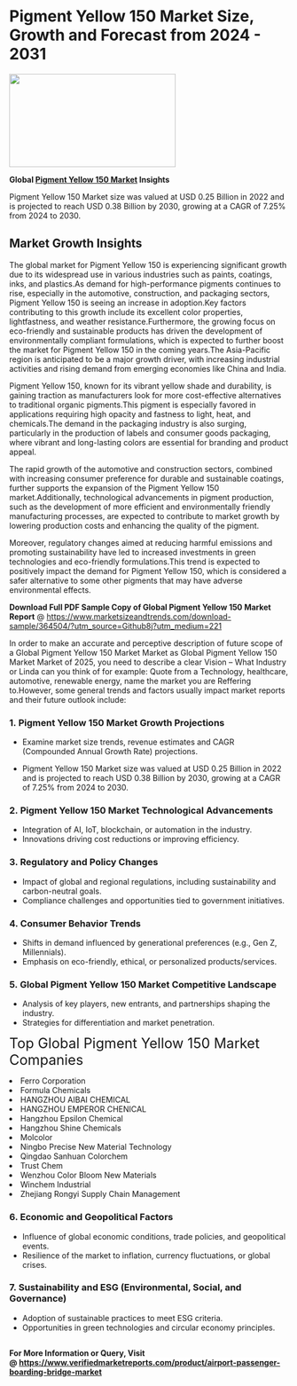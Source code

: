 <H1>Pigment Yellow 150 Market Size, Growth and Forecast from 2024 - 2031</H1><img class="aligncenter size-medium wp-image-584254" src="https://thirdeyenews.in/wp-content/uploads/2024/09/Global-Market-Research-300x168.jpeg" alt="" width="300" height="168" /><p><strong>Global&nbsp;<a href="https://www.marketsizeandtrends.com/download-sample/364504/?utm_source=Github8j?utm_medium=221">Pigment Yellow 150 Market</a> Insights</strong></p><p>Pigment Yellow 150 Market size was valued at USD 0.25 Billion in 2022 and is projected to reach USD 0.38 Billion by 2030, growing at a CAGR of 7.25% from 2024 to 2030.</p><p><h2>Market Growth Insights</h2> <p>The global market for Pigment Yellow 150 is experiencing significant growth due to its widespread use in various industries such as paints, coatings, inks, and plastics.As demand for high-performance pigments continues to rise, especially in the automotive, construction, and packaging sectors, Pigment Yellow 150 is seeing an increase in adoption.Key factors contributing to this growth include its excellent color properties, lightfastness, and weather resistance.Furthermore, the growing focus on eco-friendly and sustainable products has driven the development of environmentally compliant formulations, which is expected to further boost the market for Pigment Yellow 150 in the coming years.The Asia-Pacific region is anticipated to be a major growth driver, with increasing industrial activities and rising demand from emerging economies like China and India.</p> <p>Pigment Yellow 150, known for its vibrant yellow shade and durability, is gaining traction as manufacturers look for more cost-effective alternatives to traditional organic pigments.This pigment is especially favored in applications requiring high opacity and fastness to light, heat, and chemicals.The demand in the packaging industry is also surging, particularly in the production of labels and consumer goods packaging, where vibrant and long-lasting colors are essential for branding and product appeal.</p> <p>The rapid growth of the automotive and construction sectors, combined with increasing consumer preference for durable and sustainable coatings, further supports the expansion of the Pigment Yellow 150 market.Additionally, technological advancements in pigment production, such as the development of more efficient and environmentally friendly manufacturing processes, are expected to contribute to market growth by lowering production costs and enhancing the quality of the pigment.</p> <p>Moreover, regulatory changes aimed at reducing harmful emissions and promoting sustainability have led to increased investments in green technologies and eco-friendly formulations.This trend is expected to positively impact the demand for Pigment Yellow 150, which is considered a safer alternative to some other pigments that may have adverse environmental effects.</p> <p><span class=""><strong>Download Full PDF Sample Copy of Global Pigment Yellow 150 Market Report</strong> @ <a href="https://www.marketsizeandtrends.com/download-sample/364504/?utm_source=Github8j?utm_medium=221" target="_blank">https://www.marketsizeandtrends.com/download-sample/364504/?utm_source=Github8j?utm_medium=221</a></span></p><p>In order to make an accurate and perceptive description of future scope of a Global&nbsp;Pigment Yellow 150 Market Market as Global&nbsp;Pigment Yellow 150 Market Market of 2025, you need to describe a clear Vision &ndash; What Industry or Linda can you think of for example: Quote from a Technology, healthcare, automotive, renewable energy, name the market you are Reffering to.However, some general trends and factors usually impact market reports and their future outlook include:</p><h3>1.&nbsp;<strong>Pigment Yellow 150 Market Growth Projections</strong></h3><ul><li>Examine market size trends, revenue estimates and CAGR (Compounded Annual Growth Rate) projections.</li><li><p>Pigment Yellow 150 Market size was valued at USD 0.25 Billion in 2022 and is projected to reach USD 0.38 Billion by 2030, growing at a CAGR of 7.25% from 2024 to 2030.</p></li></ul><h3>2.&nbsp;<strong>Pigment Yellow 150 Market Technological Advancements</strong></h3><ul><li>Integration of AI, IoT, blockchain, or automation in the industry.</li><li>Innovations driving cost reductions or improving efficiency.</li></ul><h3>3.&nbsp;<strong>Regulatory and Policy Changes</strong></h3><ul><li>Impact of global and regional regulations, including sustainability and carbon-neutral goals.</li><li>Compliance challenges and opportunities tied to government initiatives.</li></ul><h3>4.&nbsp;<strong>Consumer Behavior Trends</strong></h3><ul><li>Shifts in demand influenced by generational preferences (e.g., Gen Z, Millennials).</li><li>Emphasis on eco-friendly, ethical, or personalized products/services.</li></ul><h3>5.&nbsp;<strong>Global Pigment Yellow 150 Market Competitive Landscape</strong></h3><ul><li>Analysis of key players, new entrants, and partnerships shaping the industry.</li><li>Strategies for differentiation and market penetration.</li></ul><p data-pm-slice="1 1 []"><span style="color: inherit; font-family: inherit; font-size: 25px;">Top Global Pigment Yellow 150 Market Companies</span></p><div class="" data-test-id=""><p><li>Ferro Corporation</li><li> Formula Chemicals</li><li> HANGZHOU AIBAI CHEMICAL</li><li> HANGZHOU EMPEROR CHENICAL</li><li> Hangzhou Epsilon Chemical</li><li> Hangzhou Shine Chemicals</li><li> Molcolor</li><li> Ningbo Precise New Material Technology</li><li> Qingdao Sanhuan Colorchem</li><li> Trust Chem</li><li> Wenzhou Color Bloom New Materials</li><li> Winchem Industrial</li><li> Zhejiang Rongyi Supply Chain Management</li></p></div><h3>6.&nbsp;<strong>Economic and Geopolitical Factors</strong></h3><ul><li>Influence of global economic conditions, trade policies, and geopolitical events.</li><li>Resilience of the market to inflation, currency fluctuations, or global crises.</li></ul><h3>7.&nbsp;<strong>Sustainability and ESG (Environmental, Social, and Governance)</strong></h3><ul><li>Adoption of sustainable practices to meet ESG criteria.</li><li>Opportunities in green technologies and circular economy principles.</li></ul><h2><strong style="font-size: 14px;">For More Information or Query, Visit @&nbsp;</strong><a style="background-color: #ffffff; font-size: 14px;" href="https://www.marketsizeandtrends.com/report/pigment-yellow-150-market/" target="_blank">https://www.verifiedmarketreports.com/product/airport-passenger-boarding-bridge-market</a></h2>